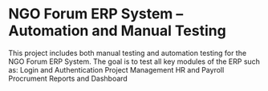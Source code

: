 ﻿# NGO Forum ERP System – Automation and Manual Testing
 This project includes both manual testing and automation testing for the NGO Forum ERP System.
The goal is to test all key modules of the ERP such as:
Login and Authentication
Project Management
HR and Payroll
Procrument
Reports and Dashboard

